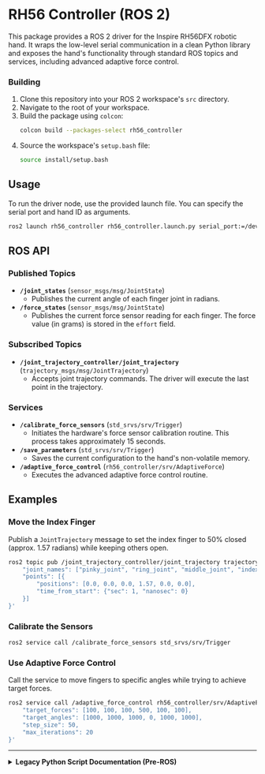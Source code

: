 # RH56 Controller (ROS 2)

This package provides a ROS 2 driver for the Inspire RH56DFX robotic hand. It wraps the low-level serial communication in a clean Python library and exposes the hand's functionality through standard ROS topics and services, including advanced adaptive force control.


### Building
1.  Clone this repository into your ROS 2 workspace's `src` directory.
2.  Navigate to the root of your workspace.
3.  Build the package using `colcon`:
    ```bash
    colcon build --packages-select rh56_controller
    ```
4.  Source the workspace's `setup.bash` file:
    ```bash
    source install/setup.bash
    ```

## Usage

To run the driver node, use the provided launch file. You can specify the serial port and hand ID as arguments.

```bash
ros2 launch rh56_controller rh56_controller.launch.py serial_port:=/dev/ttyUSB0 hand_id:=1
```

## ROS API

### Published Topics

*   **`/joint_states`** (`sensor_msgs/msg/JointState`)
    *   Publishes the current angle of each finger joint in radians.
*   **`/force_states`** (`sensor_msgs/msg/JointState`)
    *   Publishes the current force sensor reading for each finger. The force value (in grams) is stored in the `effort` field.

### Subscribed Topics

*   **`/joint_trajectory_controller/joint_trajectory`** (`trajectory_msgs/msg/JointTrajectory`)
    *   Accepts joint trajectory commands. The driver will execute the last point in the trajectory.

### Services

*   **`/calibrate_force_sensors`** (`std_srvs/srv/Trigger`)
    *   Initiates the hardware's force sensor calibration routine. This process takes approximately 15 seconds.
*   **`/save_parameters`** (`std_srvs/srv/Trigger`)
    *   Saves the current configuration to the hand's non-volatile memory.
*   **`/adaptive_force_control`** (`rh56_controller/srv/AdaptiveForce`)
    *   Executes the advanced adaptive force control routine.

## Examples

### Move the Index Finger

Publish a `JointTrajectory` message to set the index finger to 50% closed (approx. 1.57 radians) while keeping others open.

```bash
ros2 topic pub /joint_trajectory_controller/joint_trajectory trajectory_msgs/msg/JointTrajectory '{
    "joint_names": ["pinky_joint", "ring_joint", "middle_joint", "index_joint", "thumb_bend_joint", "thumb_rotation_joint"],
    "points": [{
        "positions": [0.0, 0.0, 0.0, 1.57, 0.0, 0.0],
        "time_from_start": {"sec": 1, "nanosec": 0}
    }]
}'
```

### Calibrate the Sensors

```bash
ros2 service call /calibrate_force_sensors std_srvs/srv/Trigger
```

### Use Adaptive Force Control

Call the service to move fingers to specific angles while trying to achieve target forces.

```bash
ros2 service call /adaptive_force_control rh56_controller/srv/AdaptiveForce '{
    "target_forces": [100, 100, 100, 500, 100, 100],
    "target_angles": [1000, 1000, 1000, 0, 1000, 1000],
    "step_size": 50,
    "max_iterations": 20
}'
```

---

<details>
<summary><b>Legacy Python Script Documentation (Pre-ROS)</b></summary>

## RH56 Advanced Hand Controller (Legacy)
## 1. Project Overview

This project contains a Python script (`controller.py`) for controlling the RH56 dexterous hand via a serial port. The script encapsulates the low-level communication protocol and provides a high-level `RH56Hand` Python class, making it easier for developers to implement complex control logic.

Currently, the project features a **Adaptive Force Control** function that can adjust force thresholds while dynamically changing finger positions to achieve a preset contact force.

## 2. Core Features

- **Basic Control**:
  - Set/read the angle for all six degrees of freedom (five fingers + thumb rotation).
  - Set/read the movement speed for each finger.
  - Set/read the force control threshold for each finger (unit: grams).
- **Sensor Reading**:
  - Real-time reading of the pressure sensor for each finger (unit: grams).
- **Force Sensor Calibration**:
  - Provides an interactive calibration routine to calibrate the force sensors before precise control operations.
- **Advanced Control Logic**:
  - **Adaptive Force Control (`adaptive_force_control`)**: This is an advanced control mode with the following characteristics:
    1. **Position-Force Coordinated Control**: Can simultaneously move fingers to a target **angle** and have them reach a target **contact force**.
    2. **Step-wise Adjustment**: Gradually moves fingers to the target position instead of all at once, making the control process smoother and more stable.
    3. **Intelligent Force Adjustment**: During movement, it dynamically adjusts the force control threshold based on the difference between the current force reading and the original target.

## 3. Setup and Installation

### Hardware
- RH56 Dexterous Hand
- USB-to-Serial adapter to connect the hand to the computer

### Software
- Python 3
- `pyserial` library
- `numpy` library


## 4. Configuration

Before running the script, you need to modify two key parameters at the **bottom** of the `controller.py` file, inside the `if __name__ == "__main__":` block, according to your setup:

1.  **Serial Port (`port`)**:
    -   Find the line `hand = RH56Hand(...)`.
    -   Change the `port` parameter to the actual serial port recognized by your computer.
        -   **Windows**: e.g., `COM3`, `COM4`
        -   **macOS/Linux**: e.g., `/dev/tty.usbserial-xxxx` or `/dev/ttyUSB0`

2.  **Hand ID (`hand_id`)**:
    -   In the same line, modify the `hand_id` parameter.
        -   **1**: Right Hand
        -   **2**: Left Hand

**Example:**
```python
if __name__ == "__main__":
    # Modify the parameters here based on your hardware connection
    hand = RH56Hand(port="/dev/tty.usbserial-1130", hand_id=1) 
    ...
```

## 5. Usage

The script can be run directly to start the pre-configured **Adaptive Force Control** demonstration.

### Steps to Run
1.  **Connect Hardware**: Ensure the dexterous hand is correctly connected to the computer and powered on.
2.  **Modify Configuration**: Correctly configure the serial port and hand ID as described in the previous section.
3.  **Execute Script**: Run the following command in your terminal:
    ```bash
    python controller.py
    ```
4.  **Start Calibration (Optional)**:
    -   By default, the script first runs `demonstrate_force_calibration`.
    -   You will see the prompt `Press Enter to start calibration...`. Press Enter to begin. The calibration process takes about 15 seconds.
    -   If you do not need to calibrate, you can comment out the `demonstrate_force_calibration(...)` line in the `__main__` block.
5.  **Observe Adaptive Force Control**:
    -   After calibration, the script will automatically start the `adaptive_force_control` routine.
    -   You will see real-time output in the terminal showing each finger's **current angle**, **current force reading**, **original target force**, and the **action taken** for each iteration.
    -   The program will finish after reaching the targets or the maximum number of iterations and will print a final summary report.

## 6. Key Methods (API)


---
`force_set(thresholds: List[int])`
- **Function**: Directly sets the force control thresholds for the 6 fingers.
- **Parameters**: `thresholds` - A list of 6 integers, with each value ranging from 0-1000g.

---
`angle_set(angles: List[int])`
- **Function**: Sets the target angles for the 6 fingers.
- **Parameters**: `angles` - A list of 6 integers, with each value ranging from 0-1000.

---
`force_act() -> Optional[List[int]]`
- **Function**: Reads and returns the current force sensor readings for the 6 fingers (unit: grams).
- **Returns**: A list of 6 integers, or `None` if the read fails.

---
`angle_read() -> Optional[List[int]]`
- **Function**: Reads and returns the current angle positions for the 6 fingers.
- **Returns**: A list of 6 integers, or `None` if the read fails.

---
`adaptive_force_control(target_forces: List[int], target_angles: List[int], step_size: int = 50, max_iterations: int = 20)`
- **Function**: Executes the advanced adaptive force control routine.
- **Parameters**:
  - `target_forces`: List of target contact forces (unit: grams).
  - `target_angles`: List of target angles.
  - `step_size`: The angle step for each iteration.
  - `max_iterations`: The maximum number of iterations.
- **Returns**: A dictionary containing detailed results and history.

---
`demonstrate_force_calibration(port: str, hand_id: int)`
- **Function**: Starts an interactive force sensor calibration routine. It is recommended to run this before performing precision tasks.

## 7. Known Issues and Limitations

- **Controller Precision and Response**: The precision and response speed of the finger controllers are currently limited.
- **Force Control Overshoot**: Even at the slowest movement speeds, the force control can overshoot the preset target values by 50-100 grams.
- **High-Speed Behavior**: When moving at high speeds, the fingers tend to "ignore" the preset maximum force thresholds and move directly to their peak force.
- **Testing Status**: All features have currently only undergone light and informal testing. 

</details>
